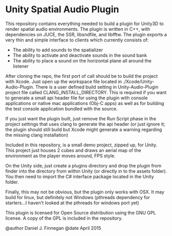 Unity Spatial Audio Plugin
==========================

This repository contains everything needed to build a plugin for Unity3D to render spatial audio environments.
The plugin is written in C++, with dependencies on JUCE, the SSR, libsndfile, and libfftw.
The plugin exports a very thin and simple interface to clients which currently consists of:

- The ability to add sounds to the spatializer
- The ability to activate and deactivate sounds in the sound bank
- The ability to place a sound on the horizontal plane all around the listener

After cloning the repo, the first port of call should be to build the project with Xcode.
Just open up the workspace file located in ./Xcode/Unity-Audio-Plugin.
There is a user defined build setting in Unity-Audio-Plugin project file
called CLANG_INSTALL_DIRECTORY.
This is required if you want to generate a small api header file for using the plugin with
console applications or native mac applications (Obj-C apps) as well as for building the test console application bundled with the source.

If you just want the plugin built, just remove the Run Script phase in the project
settings that uses clang to generate the api header (or just ignore it; the plugin
should still build but Xcode might generate a warning regarding the missing clang installation)

Included in this repository, is a small demo project, zipped up, for Unity.
This project just houses 2 cubes and draws an aerial map of the environment
as the player moves around, FPS style.

On the Unity side, just create a plugins directory and drop the plugin from finder into the directory from within Unity (or directly in to the assets folder).
You then need to import the C# interface package located in the Unity folder.

Finally, this may not be obvious, but the plugin only works with OSX.
It may build for linux, but definitely not Windows (pthreads dependency for starters...I haven't looked at
the pthreads for windows port yet)

This plugin is licensed for Open Source distribution using the GNU GPL license.
A copy of the GPL is included in the repository.

@author Daniel J. Finnegan
@date April 2015
